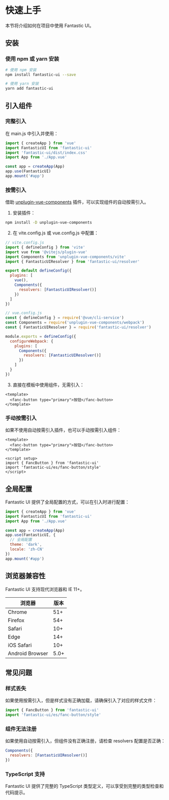 # 快速上手

本节将介绍如何在项目中使用 Fantastic UI。

## 安装

### 使用 npm 或 yarn 安装

```bash
# 使用 npm 安装
npm install fantastic-ui --save

# 使用 yarn 安装
yarn add fantastic-ui
```

## 引入组件

### 完整引入

在 main.js 中引入并使用：

```js
import { createApp } from 'vue'
import FantasticUI from 'fantastic-ui'
import 'fantastic-ui/dist/index.css'
import App from './App.vue'

const app = createApp(App)
app.use(FantasticUI)
app.mount('#app')
```

### 按需引入

借助 [unplugin-vue-components](https://github.com/antfu/unplugin-vue-components) 插件，可以实现组件的自动按需引入。

1. 安装插件：

```bash
npm install -D unplugin-vue-components
```

2. 在 vite.config.js 或 vue.config.js 中配置：

```js
// vite.config.js
import { defineConfig } from 'vite'
import vue from '@vitejs/plugin-vue'
import Components from 'unplugin-vue-components/vite'
import { FantasticUIResolver } from 'fantastic-ui/resolver'

export default defineConfig({
  plugins: [
    vue(),
    Components({
      resolvers: [FantasticUIResolver()]
    })
  ]
})
```

```js
// vue.config.js
const { defineConfig } = require('@vue/cli-service')
const Components = require('unplugin-vue-components/webpack')
const { FantasticUIResolver } = require('fantastic-ui/resolver')

module.exports = defineConfig({
  configureWebpack: {
    plugins: [
      Components({
        resolvers: [FantasticUIResolver()]
      })
    ]
  }
})
```

3. 直接在模板中使用组件，无需引入：

```vue
<template>
  <fanc-button type="primary">按钮</fanc-button>
</template>
```

### 手动按需引入

如果不使用自动按需引入插件，也可以手动按需引入组件：

```vue
<template>
  <fanc-button type="primary">按钮</fanc-button>
</template>

<script setup>
import { FancButton } from 'fantastic-ui'
import 'fantastic-ui/es/fanc-button/style'
</script>
```

## 全局配置

Fantastic UI 提供了全局配置的方式，可以在引入时进行配置：

```js
import { createApp } from 'vue'
import FantasticUI from 'fantastic-ui'
import App from './App.vue'

const app = createApp(App)
app.use(FantasticUI, {
  // 全局配置
  theme: 'dark',
  locale: 'zh-CN'
})
app.mount('#app')
```

## 浏览器兼容性

Fantastic UI 支持现代浏览器和 IE 11+。

| 浏览器 | 版本 |
| --- | --- |
| Chrome | 51+ |
| Firefox | 54+ |
| Safari | 10+ |
| Edge | 14+ |
| iOS Safari | 10+ |
| Android Browser | 5.0+ |

## 常见问题

### 样式丢失

如果使用按需引入，但是样式没有正确加载，请确保引入了对应的样式文件：

```js
import { FancButton } from 'fantastic-ui'
import 'fantastic-ui/es/fanc-button/style'
```

### 组件无法注册

如果使用自动按需引入，但组件没有正确注册，请检查 resolvers 配置是否正确：

```js
Components({
  resolvers: [FantasticUIResolver()]
})
```

### TypeScript 支持

Fantastic UI 提供了完整的 TypeScript 类型定义，可以享受到完整的类型检查和代码提示。
